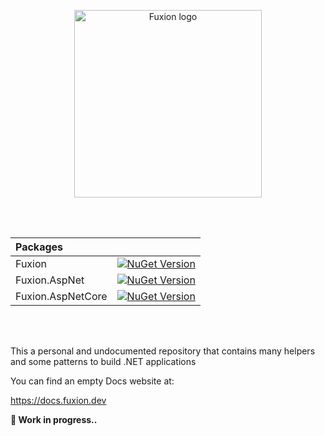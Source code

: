 <br/><br/>
<p align="center">
  <image src="./res/logo/Assets/full_light.svg" alt="Fuxion logo" width="300px">
</p>
<br/><br/>

<p align="center">

|Packages||
|:------|:---:|
|Fuxion |[![NuGet Version](https://img.shields.io/nuget/v/Fuxion?style=for-the-badge&logo=nuget)](https://www.nuget.org/packages/Fuxion)|
|Fuxion.AspNet|[![NuGet Version](https://img.shields.io/nuget/v/Fuxion.AspNet?style=for-the-badge&logo=nuget)](https://www.nuget.org/packages/Fuxion.AspNet)|
|Fuxion.AspNetCore|[![NuGet Version](https://img.shields.io/nuget/v/Fuxion.AspNetCore?style=for-the-badge&logo=nuget)](https://www.nuget.org/packages/Fuxion.AspNetCore)|

</p>
<br/><br/>

This a personal and undocumented repository that contains many helpers and some patterns to build .NET  applications

You can find an empty Docs website at:

https://docs.fuxion.dev

**🔨 Work in progress..**